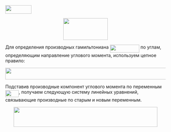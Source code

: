 <img src="https://rawgit.com/artfin/sympy/None/svgs/ebee963c5956b56329da96b3dbc2edd6.svg?invert_in_darkmode" align=middle width=81.866235pt height=26.70657pt/>

<p align="center"><img src="https://rawgit.com/artfin/sympy/None/svgs/8a2672a9d198c16c13f914a7f57abb14.svg?invert_in_darkmode" align=middle width=139.28805pt height=68.9865pt/></p>


Для определения производных гамильтониана <img src="https://rawgit.com/artfin/sympy/None/svgs/5ab89f0a8095aee9c118de6f5ad7da4c.svg?invert_in_darkmode" align=middle width=92.300505pt height=24.56553pt/> по углам, определяющим направление углового момента, используем цепное правило:


<p align="center"><img src="https://rawgit.com/artfin/sympy/None/svgs/35aeb4ff64608544589d4af478ff3ec8.svg?invert_in_darkmode" align=middle width=576.91095pt height=36.953895pt/></p>

Подставив производные компонент углового момента по переменным <img src="https://rawgit.com/artfin/sympy/None/svgs/c22256e41f3c442e6d8cbe819f6ac73d.svg?invert_in_darkmode" align=middle width=42.2697pt height=22.74591pt/>, получаем следующую систему линейных уравнений, связывающие производные по старым и новым переменным.

<p align="center"><img src="https://rawgit.com/artfin/sympy/None/svgs/b4d58b6c815081bbcf083c4dffd24d46.svg?invert_in_darkmode" align=middle width=451.64955pt height=62.85213pt/></p>

